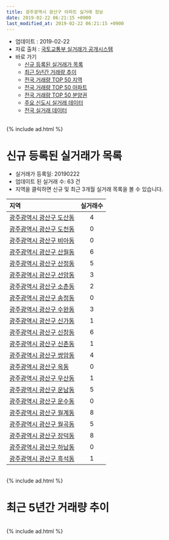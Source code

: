 ```yaml
---
title: 광주광역시 광산구 아파트 실거래 정보
date: 2019-02-22 06:21:15 +0900
last_modified_at: 2019-02-22 06:21:15 +0900
---
```


* 업데이트 : 2019-02-22
* 자료 출처 : [국토교통부 실거래가 공개시스템](http://rt.molit.go.kr)
* 바로 가기
    * [신규 등록된 실거래가 목록](#신규-등록된-실거래가-목록)
    * [최근 5년간 거래량 추이](#최근-5년간-거래량-추이)
    * [전국 거래량 TOP 50 지역](https://inasie.github.io/apt-trade-info/최근-3개월-전국에서-가장-거래가-많이-발생한-지역)
    * [전국 거래량 TOP 50 아파트](https://inasie.github.io/apt-trade-info/최근-3개월-전국에서-가장-거래가-많이-발생한-아파트)
    * [전국 거래량 TOP 50 분양권](https://inasie.github.io/apt-trade-info/최근-3개월-전국에서-가장-거래가-많이-발생한-분양권)
    * [주요 신도시 실거래 데이터](https://inasie.github.io/apt-trade-info/주요-신도시)
    * [전국 실거래 데이터](https://inasie.github.io/apt-trade-info/전국)

<br>
{% include ad.html %}
<br>

# 신규 등록된 실거래가 목록
* 실거래가 등록일: 20190222
* 업데이트 된 실거래 수: 63 건
* 지역을 클릭하면 신규 및 최근 3개월 실거래 목록을 볼 수 있습니다.


|지역|실거래수|
|:---|:---:|
|[광주광역시 광산구 도산동](https://inasie.github.io/apt-trade-info/광주광역시-광산구-도산동)|4|
|[광주광역시 광산구 도천동](https://inasie.github.io/apt-trade-info/광주광역시-광산구-도천동)|0|
|[광주광역시 광산구 비아동](https://inasie.github.io/apt-trade-info/광주광역시-광산구-비아동)|0|
|[광주광역시 광산구 산월동](https://inasie.github.io/apt-trade-info/광주광역시-광산구-산월동)|6|
|[광주광역시 광산구 산정동](https://inasie.github.io/apt-trade-info/광주광역시-광산구-산정동)|5|
|[광주광역시 광산구 선암동](https://inasie.github.io/apt-trade-info/광주광역시-광산구-선암동)|3|
|[광주광역시 광산구 소촌동](https://inasie.github.io/apt-trade-info/광주광역시-광산구-소촌동)|2|
|[광주광역시 광산구 송정동](https://inasie.github.io/apt-trade-info/광주광역시-광산구-송정동)|0|
|[광주광역시 광산구 수완동](https://inasie.github.io/apt-trade-info/광주광역시-광산구-수완동)|3|
|[광주광역시 광산구 신가동](https://inasie.github.io/apt-trade-info/광주광역시-광산구-신가동)|1|
|[광주광역시 광산구 신창동](https://inasie.github.io/apt-trade-info/광주광역시-광산구-신창동)|6|
|[광주광역시 광산구 신촌동](https://inasie.github.io/apt-trade-info/광주광역시-광산구-신촌동)|1|
|[광주광역시 광산구 쌍암동](https://inasie.github.io/apt-trade-info/광주광역시-광산구-쌍암동)|4|
|[광주광역시 광산구 옥동](https://inasie.github.io/apt-trade-info/광주광역시-광산구-옥동)|0|
|[광주광역시 광산구 우산동](https://inasie.github.io/apt-trade-info/광주광역시-광산구-우산동)|1|
|[광주광역시 광산구 운남동](https://inasie.github.io/apt-trade-info/광주광역시-광산구-운남동)|5|
|[광주광역시 광산구 운수동](https://inasie.github.io/apt-trade-info/광주광역시-광산구-운수동)|0|
|[광주광역시 광산구 월계동](https://inasie.github.io/apt-trade-info/광주광역시-광산구-월계동)|8|
|[광주광역시 광산구 월곡동](https://inasie.github.io/apt-trade-info/광주광역시-광산구-월곡동)|5|
|[광주광역시 광산구 장덕동](https://inasie.github.io/apt-trade-info/광주광역시-광산구-장덕동)|8|
|[광주광역시 광산구 하남동](https://inasie.github.io/apt-trade-info/광주광역시-광산구-하남동)|0|
|[광주광역시 광산구 흑석동](https://inasie.github.io/apt-trade-info/광주광역시-광산구-흑석동)|1|


<br>
{% include ad.html %}
<br>

# 최근 5년간 거래량 추이


<div style="width:100%;">
    <canvas id="deal_progress" height="200"></canvas>
</div>

<script>
new Chart(document.getElementById("deal_progress"), {
    type: 'line',
    data: {
        labels: ['201402','201403','201404','201405','201406','201407','201408','201409','201410','201411','201412','201501','201502','201503','201504','201505','201506','201507','201508','201509','201510','201511','201512','201601','201602','201603','201604','201605','201606','201607','201608','201609','201610','201611','201612','201701','201702','201703','201704','201705','201706','201707','201708','201709','201710','201711','201712','201801','201802','201803','201804','201805','201806','201807','201808','201809','201810','201811','201812','201901','201902'],
        datasets: [{
            label: '매매',
            pointRadius: 1,
            data: [724, 754, 587, 535, 543, 593, 565, 723, 726, 621, 570, 706, 640, 848, 609, 534, 489, 487, 544, 460, 647, 603, 543, 396, 436, 497, 481, 465, 586, 671, 707, 663, 782, 647, 583, 438, 567, 586, 540, 596, 623, 581, 519, 665, 514, 622, 537, 682, 640, 922, 623, 666, 685, 715, 863, 959, 874, 636, 538, 485, 158],
            borderColor: "rgba(255, 201, 14, 1)",
            backgroundColor: "rgba(255, 201, 14, 0.5)",
            fill: false,
            lineTension: 0
        },{
            label: '전월세',
            pointRadius: 1,
            data: [624, 467, 429, 404, 399, 400, 438, 426, 602, 527, 430, 477, 411, 527, 458, 488, 534, 572, 531, 425, 510, 450, 535, 452, 554, 508, 461, 405, 449, 443, 447, 395, 537, 504, 439, 453, 493, 400, 464, 475, 476, 498, 637, 553, 445, 462, 437, 487, 454, 533, 499, 427, 461, 457, 427, 357, 560, 517, 405, 553, 197],
            borderColor: "rgba(0, 141, 185, 1)",
            backgroundColor: "rgba(0, 141, 185, 0.5)",
            fill: false,
            lineTension: 0
        }
        ]
    },
    options: {
        responsive: true,
        title: {
            display: false
        },
        tooltips: {
            mode: 'index',
            intersect: false
        },
        hover: {
            mode: 'nearest',
            intersect: true
        },
        scales: {
            xAxes: [{
                display: true,
                scaleLabel: {
                    display: true,
                    labelString: '년/월'
                }
            }],
            yAxes: [{
                display: true,
                ticks: {
                    suggestedMin: 0,
                },
                scaleLabel: {
                    display: true,
                    labelString: '실거래 수'
                }
            }]
        }
    }
});

</script>


<br>
{% include ad.html %}
<br>

